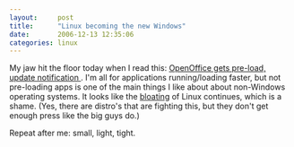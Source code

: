 ```yaml
---
layout:     post
title:      "Linux becoming the new Windows"
date:       2006-12-13 12:35:06
categories: linux
---
```

My jaw hit the floor today when I read this: [OpenOffice gets pre-load, update notification ](http://news.com.com/2061-10795_3-6143359.html?part=rss&tag=2547-1_3-0-5&subj=news). I'm all for applications running/loading faster, but not pre-loading apps is one of the main things I like about about non-Windows operating systems. It looks like the [bloating](http://osnews.com/story.php?news_id=7324&page=2) of Linux continues, which is a shame. (Yes, there are distro's that are fighting this, but they don't get enough press like the big guys do.)

Repeat after me: small, light, tight. 
